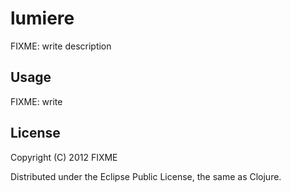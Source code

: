 # lumiere

FIXME: write description

## Usage

FIXME: write

## License

Copyright (C) 2012 FIXME

Distributed under the Eclipse Public License, the same as Clojure.
